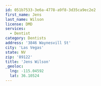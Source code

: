 ```yaml
---
id: 051b7533-3e6a-4778-a9f8-3d35ca9ec2e2
first_name: Jens
last_name: Wilson
license: DMD
services:
  - Dentist
category: Dentists
address: '3846 Waynesvill St'
city: 'Las Vegas'
state: NV
zip: '89122'
title: 'Jens Wilson'
_geoloc:
  lng: -115.04592
  lat: 36.10524
---
```

